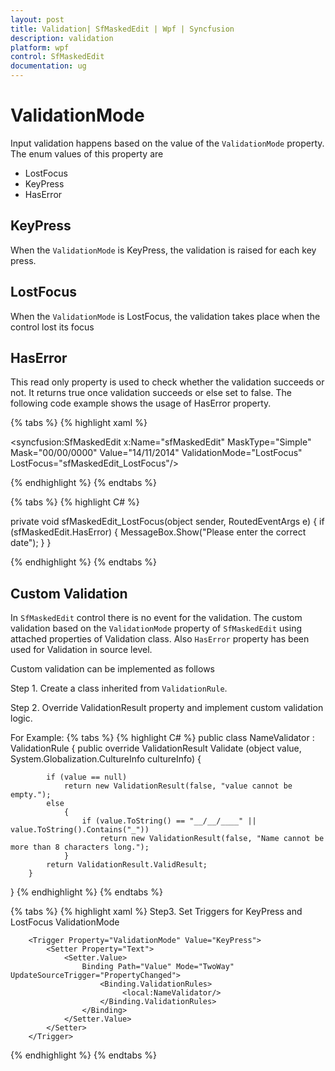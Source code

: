 ```yaml
---
layout: post
title: Validation| SfMaskedEdit | Wpf | Syncfusion
description: validation
platform: wpf
control: SfMaskedEdit
documentation: ug
---
```


# ValidationMode

Input validation happens based on the value of the `ValidationMode` property. The enum values of this property are 

  * LostFocus
  * KeyPress
  * HasError

## KeyPress

When the `ValidationMode` is KeyPress, the validation is raised for each key press.

## LostFocus

When the `ValidationMode` is LostFocus, the validation takes place when the control lost its focus

## HasError

This read only property is used to check whether the validation succeeds or not. It returns true once validation succeeds or else set to false. The following code example shows the usage of HasError property.

{% tabs %}
{% highlight xaml %}

<syncfusion:SfMaskedEdit x:Name="sfMaskedEdit" MaskType="Simple" Mask="00/00/0000" Value="14/11/2014" ValidationMode="LostFocus" LostFocus="sfMaskedEdit_LostFocus"/>

{% endhighlight %}
{% endtabs %}

{% tabs %}
{% highlight C# %}

private void sfMaskedEdit_LostFocus(object sender, RoutedEventArgs e)
{
    if (sfMaskedEdit.HasError)
    {
        MessageBox.Show("Please enter the correct date");
    }
}

{% endhighlight %}
{% endtabs %}

## Custom Validation

In `SfMaskedEdit` control there is no event for the validation. The custom validation based on the `ValidationMode` property of `SfMaskedEdit` using attached properties of Validation class. Also `HasError` property has been used for Validation in source level.

Custom validation can be implemented as follows

Step 1. Create a class inherited from `ValidationRule`.

Step 2. Override ValidationResult property and implement custom validation logic.

For Example:
{% tabs %}
{% highlight C# %}
public class NameValidator : ValidationRule
{
    public override ValidationResult Validate
	(object value, System.Globalization.CultureInfo cultureInfo)
        {

        	if (value == null)
                return new ValidationResult(false, "value cannot be empty.");
            else
            	{
                    if (value.ToString() == "__/__/____" || value.ToString().Contains("_")) 
                    	return new ValidationResult(false, "Name cannot be more than 8 characters long.");
            	}
            return ValidationResult.ValidResult;
        }
}
{% endhighlight %}
{% endtabs %}

{% tabs %}
{% highlight xaml %}
Step3. Set Triggers for KeyPress and LostFocus ValidationMode

		<Trigger Property="ValidationMode" Value="KeyPress">
            <Setter Property="Text">
                <Setter.Value>
                    Binding Path="Value" Mode="TwoWay" UpdateSourceTrigger="PropertyChanged">
                        <Binding.ValidationRules>
                             <local:NameValidator/>
                        </Binding.ValidationRules>
                    </Binding>
                </Setter.Value>
            </Setter>
        </Trigger>
        	
{% endhighlight %}
{% endtabs %}